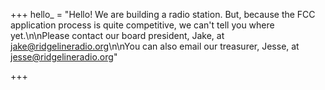 +++
hello_ = "Hello! We are building a radio station. But, because the FCC application process is quite competitive, we can't tell you where yet.\n\nPlease contact our board president, Jake, at jake@ridgelineradio.org\n\nYou can also email our treasurer, Jesse, at jesse@ridgelineradio.org"

+++
